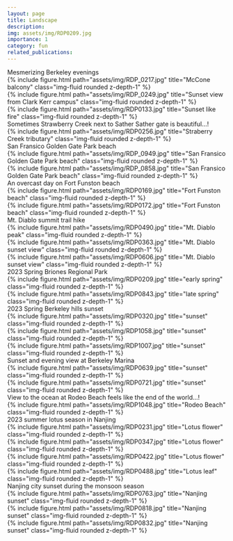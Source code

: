 ```yaml
---
layout: page
title: Landscape
description: 
img: assets/img/RDP0209.jpg
importance: 1
category: fun
related_publications: 
---
```

<div class="caption">
    Mesmerizing Berkeley evenings
</div>

<div class="row">
    <div class="col-sm mt-3 mt-md-0">
        {% include figure.html path="assets/img/RDP_0217.jpg" title="McCone balcony" class="img-fluid rounded z-depth-1" %}
    </div>
</div>

<div class="row">
    <div class="col-sm mt-3 mt-md-0">
        {% include figure.html path="assets/img/RDP_0249.jpg" title="Sunset view from Clark Kerr campus" class="img-fluid rounded z-depth-1" %}
    </div>
</div>

<div class="row">
    <div class="col-sm mt-3 mt-md-0">
        {% include figure.html path="assets/img/RDP0133.jpg" title="Sunset like fire" class="img-fluid rounded z-depth-1" %}
    </div>
</div>

<div class="caption">
    Sometimes Strawberry Creek next to Sather Sather gate is beautiful...!
</div>
<div class="row">
    <div class="col-sm mt-3 mt-md-0">
        {% include figure.html path="assets/img/RDP0256.jpg" title="Straberry Creek tributary" class="img-fluid rounded z-depth-1" %}
    </div>
</div>

<div class="caption">
    San Fransico Golden Gate Park beach
</div>

<div class="row align-items-center">
    <div class="col-sm-8 mt-3 mt-md-0">
        {% include figure.html path="assets/img/RDP_0949.jpg" title="San Fransico Golden Gate Park beach" class="img-fluid rounded z-depth-1" %}
    </div>
    <div class="col-sm-4 mt-3 mt-md-0">
        {% include figure.html path="assets/img/RDP_0858.jpg" title="San Fransico Golden Gate Park beach" class="img-fluid rounded z-depth-1" %}
    </div>
</div>

<div class="caption">
    An overcast day on Fort Funston beach
</div>
<div class="row">
    <div class="col-sm mt-3 mt-md-0">
        {% include figure.html path="assets/img/RDP0169.jpg" title="Fort Funston beach" class="img-fluid rounded z-depth-1" %}
    </div>
</div>

<div class="row">
    <div class="col-sm mt-3 mt-md-0">
        {% include figure.html path="assets/img/RDP0172.jpg" title="Fort Funston beach" class="img-fluid rounded z-depth-1" %}
    </div>
</div>

<div class="caption">
    Mt. Diablo summit trail hike
</div>
<div class="row">
    <div class="col-sm mt-3 mt-md-0">
        {% include figure.html path="assets/img/RDP0490.jpg" title="Mt. Diablo peak" class="img-fluid rounded z-depth-1" %}
    </div>
</div>

<div class="row align-items-center">
    <div class="col-sm-6 mt-md-0">
        {% include figure.html path="assets/img/RDP0363.jpg" title="Mt. Diablo sunset view" class="img-fluid rounded z-depth-1" %}
    </div>
    <div class="col-sm-6 mt-md-0">
        {% include figure.html path="assets/img/RDP0606.jpg" title="Mt. Diablo sunset view" class="img-fluid rounded z-depth-1" %}
    </div>
</div>

<div class="caption">
    2023 Spring Briones Regional Park
</div>
<div class="row">
    <div class="col-sm mt-3 mt-md-0">
        {% include figure.html path="assets/img/RDP0209.jpg" title="early spring" class="img-fluid rounded z-depth-1" %}
    </div>
</div>

<div class="row">
    <div class="col-sm mt-3 mt-md-0">
        {% include figure.html path="assets/img/RDP0843.jpg" title="late spring" class="img-fluid rounded z-depth-1" %}
    </div>
</div>

<div class="caption">
    2023 Spring Berkeley hills sunset
</div>
<div class="row">
    <div class="col-sm mt-3 mt-md-0">
        {% include figure.html path="assets/img/RDP0320.jpg" title="sunset" class="img-fluid rounded z-depth-1" %}
    </div>
</div>

<div class="row">
    <div class="col-sm mt-3 mt-md-0">
        {% include figure.html path="assets/img/RDP1058.jpg" title="sunset" class="img-fluid rounded z-depth-1" %}
    </div> 
</div>

<div class="row">
    <div class="col-sm mt-3 mt-md-0">
        {% include figure.html path="assets/img/RDP1007.jpg" title="sunset" class="img-fluid rounded z-depth-1" %}
    </div>
</div>

<div class="caption">
    Sunset and evening view at Berkeley Marina
</div>
<div class="row">
    <div class="col-sm mt-3 mt-md-0">
        {% include figure.html path="assets/img/RDP0639.jpg" title="sunset" class="img-fluid rounded z-depth-1" %}
    </div>
</div>

<div class="row">
    <div class="col-sm mt-3 mt-md-0">
        {% include figure.html path="assets/img/RDP0721.jpg" title="sunset" class="img-fluid rounded z-depth-1" %}
    </div>
</div>

<div class="caption">
    View to the ocean at Rodeo Beach feels like the end of the world...!
</div>
<div class="row">
    <div class="col-sm mt-3 mt-md-0">
        {% include figure.html path="assets/img/RDP1048.jpg" title="Rodeo Beach" class="img-fluid rounded z-depth-1" %}
    </div>
</div>


<div class="caption">
    2023 summer lotus season in Nanjing
</div>

<div class="row">
    <div class="col-sm mt-3 mt-md-0">
        {% include figure.html path="assets/img/RDP0231.jpg" title="Lotus flower" class="img-fluid rounded z-depth-1" %}
    </div>
</div>
<div class="row">
    <div class="col-sm mt-3 mt-md-0">
        {% include figure.html path="assets/img/RDP0347.jpg" title="Lotus flower" class="img-fluid rounded z-depth-1" %}
    </div>
</div>

<div class="row">
    <div class="col-sm-6 mt-md-0">
        {% include figure.html path="assets/img/RDP0422.jpg" title="Lotus flower" class="img-fluid rounded z-depth-1" %}
    </div>
    <div class="col-sm-6 mt-md-0">
        {% include figure.html path="assets/img/RDP0488.jpg" title="Lotus leaf" class="img-fluid rounded z-depth-1" %}
    </div>
</div>

<div class="caption">
    Nanjing city sunset during the monsoon season
</div>

<div class="row">
    <div class="col-sm mt-3 mt-md-0">
        {% include figure.html path="assets/img/RDP0763.jpg" title="Nanjing sunset" class="img-fluid rounded z-depth-1" %}
    </div>
</div>
<div class="row">
    <div class="col-sm mt-3 mt-md-0">
        {% include figure.html path="assets/img/RDP0818.jpg" title="Nanjing sunset" class="img-fluid rounded z-depth-1" %}
    </div>
</div>
<div class="row">
    <div class="col-sm mt-3 mt-md-0">
        {% include figure.html path="assets/img/RDP0832.jpg" title="Nanjing sunset" class="img-fluid rounded z-depth-1" %}
    </div>
</div>
